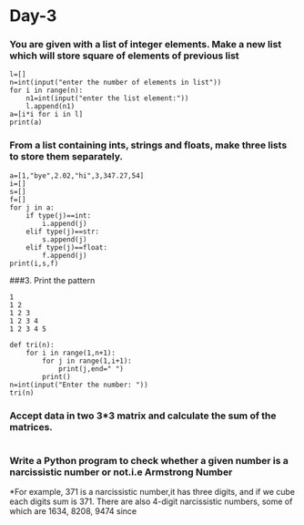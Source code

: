 # Day-3
### You are given with a list of integer elements. Make a new list which will store square of elements of previous list
```
l=[]
n=int(input("enter the number of elements in list"))
for i in range(n):
    n1=int(input("enter the list element:"))
    l.append(n1)
a=[i*i for i in l]
print(a)
```
### From a list containing ints, strings and floats, make three lists to store them separately.
```
a=[1,"bye",2.02,"hi",3,347.27,54]
i=[]
s=[]
f=[]
for j in a:
    if type(j)==int:
        i.append(j)
    elif type(j)==str:
        s.append(j)
    elif type(j)==float:
        f.append(j)
print(i,s,f)
```

###3.	Print the pattern
```
1
1 2 
1 2 3
1 2 3 4
1 2 3 4 5
```

```
def tri(n):
    for i in range(1,n+1):
        for j in range(1,i+1):
            print(j,end=" ")
        print()
n=int(input("Enter the number: "))
tri(n)
```    

### Accept data in two 3*3  matrix and calculate the sum of the matrices.
```
```

### Write a Python program to check whether a given number is a narcissistic number or not.i.e Armstrong Number
*For example, 371 is a narcissistic number,it has three digits, and if we cube each digits sum is 371. 
There are also 4-digit narcissistic numbers, some of which are 1634, 8208, 9474 since

```
```
